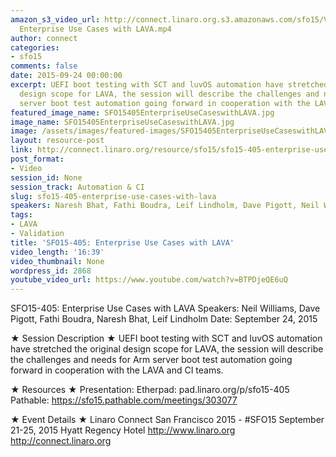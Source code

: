 ```yaml
---
amazon_s3_video_url: http://connect.linaro.org.s3.amazonaws.com/sfo15/Videos/09-24-Thursday/SFO15-405
  Enterprise Use Cases with LAVA.mp4
author: connect
categories:
- sfo15
comments: false
date: 2015-09-24 00:00:00
excerpt: UEFI boot testing with SCT and luvOS automation have stretched the original
  design scope for LAVA, the session will describe the challenges and needs for Arm
  server boot test automation going forward in cooperation with the LAVA and CI teams.
featured_image_name: SFO15405EnterpriseUseCaseswithLAVA.jpg
image_name: SFO15405EnterpriseUseCaseswithLAVA.jpg
image: /assets/images/featured-images/SFO15405EnterpriseUseCaseswithLAVA.jpg
layout: resource-post
link: http://connect.linaro.org/resource/sfo15/sfo15-405-enterprise-use-cases-with-lava/
post_format:
- Video
session_id: None
session_track: Automation & CI
slug: sfo15-405-enterprise-use-cases-with-lava
speakers: Naresh Bhat, Fathi Boudra, Leif Lindholm, Dave Pigott, Neil Williams
tags:
- LAVA
- Validation
title: 'SFO15-405: Enterprise Use Cases with LAVA'
video_length: '16:39'
video_thumbnail: None
wordpress_id: 2868
youtube_video_url: https://www.youtube.com/watch?v=BTPDjeQE6uQ
---
```


SFO15-405: Enterprise Use Cases with LAVA
Speakers:  Neil Williams, Dave Pigott, Fathi Boudra, Naresh Bhat, Leif Lindholm
Date: September 24, 2015

★ Session Description ★
UEFI boot testing with SCT and luvOS automation have stretched the original design scope for LAVA, the session will describe the challenges and needs for Arm server boot test automation going forward in cooperation with the LAVA and CI teams.

★ Resources ★
Presentation:
Etherpad: pad.linaro.org/p/sfo15-405
Pathable: https://sfo15.pathable.com/meetings/303077

★ Event Details ★
Linaro Connect San Francisco 2015 - #SFO15
September 21-25, 2015
Hyatt Regency Hotel
http://www.linaro.org
http://connect.linaro.org
